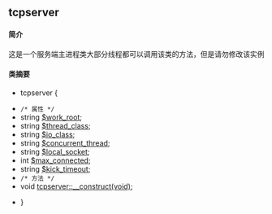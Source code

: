 ## tcpserver
#### 简介
<pre>
这是一个服务端主进程类大部分线程都可以调用该类的方法，但是请勿修改该实例化后的属性值（可以多线程读）
</pre>
#### 类摘要
* tcpserver {
- `/* 属性 */`
- string [$work_root](https://github.com/codedk47/hpc/bolb/master/tcpserver.md);
- string [$thread_class](https://github.com/codedk47/hpc/bolb/master/tcpserver.md);
- string [$io_class](https://github.com/codedk47/hpc/bolb/master/tcpserver.md);
- string [$concurrent_thread](https://github.com/codedk47/hpc/bolb/master/tcpserver.md);
- string [$local_socket](https://github.com/codedk47/hpc/bolb/master/tcpserver.md);
- int [$max_connected](https://github.com/codedk47/hpc/bolb/master/tcpserver.md);
- string [$kick_timeout](https://github.com/codedk47/hpc/bolb/master/tcpserver.md);
- `/* 方法 */`
- void [tcpserver::__construct(void)](https://github.com/codedk47/hpc/bolb/master/tcpserver.md);
* }
